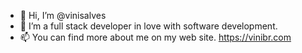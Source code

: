 - 👋 Hi, I’m @vinisalves
- 👀 I’m a full stack developer in love with software development.
- 📫 You can find more about me on my web site. https://vinibr.com

<!---
vinisalves/vinisalves is a ✨ special ✨ repository because its `README.md` (this file) appears on your GitHub profile.
You can click the Preview link to take a look at your changes.
--->
